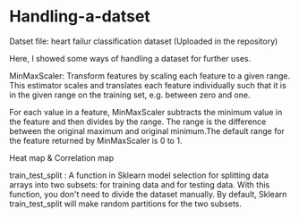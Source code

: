 # Handling-a-datset

Datset file: heart failur classification dataset (Uploaded in the repository)

Here, I showed some ways of handling a dataset for further uses.

MinMaxScaler: Transform features by scaling each feature to a given range. This estimator scales and translates each feature individually such that it is in the given range on the training set, e.g. between zero and one.

For each value in a feature, MinMaxScaler subtracts the minimum value in the feature and then divides by the range. The range is the difference between the original maximum and original minimum.The default range for the feature returned by MinMaxScaler is 0 to 1.

Heat map & Correlation map

train_test_split : A function in Sklearn model selection for splitting data arrays into two subsets: for training data and for testing data. With this function, you don't need to divide the dataset manually. By default, Sklearn train_test_split will make random partitions for the two subsets.
